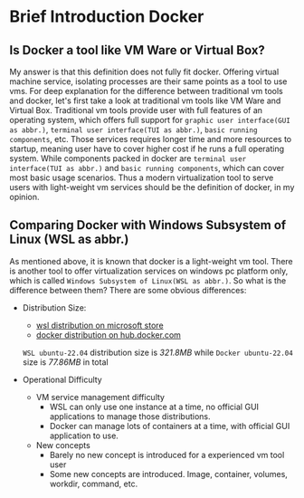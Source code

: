 # Brief Introduction Docker

## Is Docker a tool like VM Ware or Virtual Box?
My answer is that this definition does not fully fit docker. Offering virtual machine service, isolating processes are their same points as a tool to use vms.
For deep explanation for the difference between traditional vm tools and docker, let's first take a look at traditional vm tools like VM Ware and Virtual Box. Traditional vm tools provide user with full features of an operating system, which offers full support for `graphic user interface(GUI as abbr.)`, `terminal user interface(TUI as abbr.)`, `basic running components`, etc. Those services requires longer time and more resources to startup, meaning user have to cover higher cost if he runs a full operating system. While components packed in docker are `terminal user interface(TUI as abbr.)` and `basic running components`, which can cover most basic usage scenarios.
Thus a modern virtualization tool to serve users with light-weight vm services should be the definition of docker, in my opinion.

## Comparing Docker with Windows Subsystem of Linux (WSL as abbr.)
As mentioned above, it is known that docker is a light-weight vm tool. There is another tool to offer virtualization services on windows pc platform only, which is called `Windows Subsystem of Linux(WSL as abbr.)`. So what is the difference between them?
There are some obvious differences:
- Distribution Size:
    - [wsl distribution on microsoft store](https://apps.microsoft.com/detail/9pn20msr04dw?hl=en-US&gl=US)
    - [docker distribution on hub.docker.com](https://hub.docker.com/_/ubuntu)

    `WSL ubuntu-22.04` distribution size is *321.8MB* while `Docker ubuntu-22.04` size is *77.86MB* in total
- Operational Difficulty
    - VM service management difficulty
        - WSL can only use one instance at a time, no official GUI applications to manage those distributions.
        - Docker can manage lots of containers at a time, with official GUI application to use.
    - New concepts
        - Barely no new concept is introduced for a experienced vm tool user
        - Some new concepts are introduced. Image, container, volumes, workdir, command, etc.
